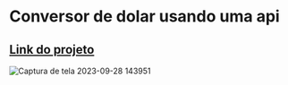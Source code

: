 # Conversor de dolar usando uma api

<h2><a href ="https://gustavonery88.github.io/Conversor-de-dolar-usando-uma-api/">Link do projeto</a></h2>

![Captura de tela 2023-09-28 143951](https://github.com/GustavoNery88/Conversor-de-dolar-usando-uma-api/assets/88352887/ddcf0eb7-9d18-42aa-aede-e6f58f4340cc)
